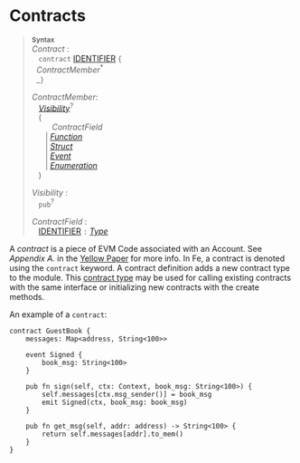# Contracts

> **<sup>Syntax</sup>**\
> _Contract_ :\
> &nbsp;&nbsp; `contract` [IDENTIFIER] `{`\
> &nbsp;&nbsp;_ContractMember_<sup>\*</sup>\
> &nbsp;&nbsp;_`}`
>
> _ContractMember_:\
> &nbsp;&nbsp; [_Visibility_]<sup>?</sup>\
> &nbsp;&nbsp; (\
> &nbsp;&nbsp; &nbsp;&nbsp; &nbsp;&nbsp;  _ContractField_\
> &nbsp;&nbsp; &nbsp;&nbsp; | [_Function_]\
> &nbsp;&nbsp; &nbsp;&nbsp; | [_Struct_]\
> &nbsp;&nbsp; &nbsp;&nbsp; | [_Event_]\
> &nbsp;&nbsp; &nbsp;&nbsp; | [_Enumeration_]\
> &nbsp;&nbsp; )
>
> _Visibility_ :\
> &nbsp;&nbsp; `pub`<sup>?</sup>
>
> _ContractField_ :\
> &nbsp;&nbsp; [IDENTIFIER] `:` [_Type_]


 A _contract_ is a piece of EVM Code associated with an Account. See *Appendix A.* in the [Yellow Paper](https://ethereum.github.io/yellowpaper/paper.pdf) for more info. In Fe, a contract is denoted using the `contract` keyword. A contract definition adds a new contract type to the module. This [contract type] may be used for calling existing contracts with the same interface or initializing new contracts with the create methods.

An example of a `contract`:

```fe
contract GuestBook {
    messages: Map<address, String<100>>

    event Signed {
        book_msg: String<100>
    }

    pub fn sign(self, ctx: Context, book_msg: String<100>) {
        self.messages[ctx.msg_sender()] = book_msg
        emit Signed(ctx, book_msg: book_msg)
    }

    pub fn get_msg(self, addr: address) -> String<100> {
        return self.messages[addr].to_mem()
    }
}
```

[NEWLINE]: ../lexical_structure/tokens.md#newline
[IDENTIFIER]: ../lexical_structure/identifiers.md
[_Visibility_]: ./visibility_and_privacy.md
[_Type_]: ../type_system/types/index.md
[contract type]: ../type_system/types/contract.md
[_Function_]: ../type_system/types/function.md
[_Struct_]: ./structs.md
[_Event_]: ./events.md
[_Enumeration_]: enum.md
